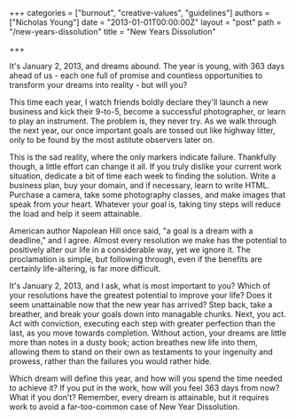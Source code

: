 +++
categories = ["burnout", "creative-values", "guidelines"]
authors = ["Nicholas Young"]
date = "2013-01-01T00:00:00Z"
layout = "post"
path = "/new-years-dissolution"
title = "New Years Dissolution"

+++

It's January 2, 2013, and dreams abound. The year is young, with 363 days ahead of us - each one full of promise and countless opportunities to transform your dreams into reality - but will you?

This time each year, I watch friends boldly declare they'll launch a new business and kick their 9-to-5, become a successful photographer, or learn to play an instrument. The problem is, they never try. As we walk through the next year, our once important goals are tossed out like highway litter, only to be found by the most astitute observers later on.

This is the sad reality, where the only markers indicate failure. Thankfully though, a little effort can change it all. If you truly dislike your current work situation, dedicate a bit of time each week to finding the solution. Write a business plan, buy your domain, and if necessary, learn to write HTML. Purchase a camera, take some photography classes, and make images that speak from your heart. Whatever your goal is, taking tiny steps will reduce the load and help it seem attainable.

American author Napolean Hill once said, "a goal is a dream with a deadline," and I agree. Almost every resolution we make has the potential to positively alter our life in a considerable way, yet we ignore it. The proclamation is simple, but following through, even if the benefits are certainly life-altering, is far more difficult.

It's January 2, 2013, and I ask, what is most important to you? Which of your resolutions have the greatest potential to improve your life? Does it seem unattainable now that the new year has arrived? Step back, take a breather, and break your goals down into managable chunks. Next, you act. Act with conviction, executing each step with greater perfection than the last, as you move towards completion. Without action, your dreams are little more than notes in a dusty book; action breathes new life into them, allowing them to stand on their own as testaments to your ingenuity and prowess, rather than the failures you would rather hide.

Which dream will define this year, and how will you spend the time needed to achieve it? If you put in the work, how will you feel 363 days from now? What if you don't? Remember, every dream is attainable, but it requires work to avoid a far-too-common case of New Year Dissolution.
